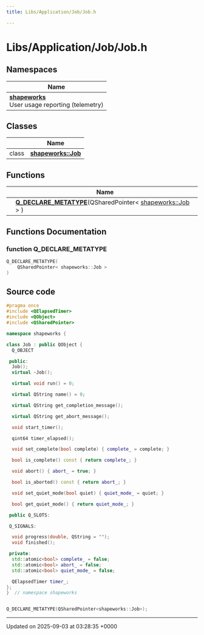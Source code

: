 ```yaml
---
title: Libs/Application/Job/Job.h

---
```


# Libs/Application/Job/Job.h



## Namespaces

| Name           |
| -------------- |
| **[shapeworks](../Namespaces/namespaceshapeworks.md)** <br>User usage reporting (telemetry)  |

## Classes

|                | Name           |
| -------------- | -------------- |
| class | **[shapeworks::Job](../Classes/classshapeworks_1_1Job.md)**  |

## Functions

|                | Name           |
| -------------- | -------------- |
| | **[Q_DECLARE_METATYPE](../Files/Job_8h.md#function-q-declare-metatype)**(QSharedPointer< [shapeworks::Job](../Classes/classshapeworks_1_1Job.md) > ) |


## Functions Documentation

### function Q_DECLARE_METATYPE

```cpp
Q_DECLARE_METATYPE(
    QSharedPointer< shapeworks::Job > 
)
```




## Source code

```cpp
#pragma once
#include <QElapsedTimer>
#include <QObject>
#include <QSharedPointer>

namespace shapeworks {

class Job : public QObject {
  Q_OBJECT

 public:
  Job();
  virtual ~Job();

  virtual void run() = 0;

  virtual QString name() = 0;

  virtual QString get_completion_message();

  virtual QString get_abort_message();

  void start_timer();

  qint64 timer_elapsed();

  void set_complete(bool complete) { complete_ = complete; }

  bool is_complete() const { return complete_; }

  void abort() { abort_ = true; }

  bool is_aborted() const { return abort_; }

  void set_quiet_mode(bool quiet) { quiet_mode_ = quiet; }

  bool get_quiet_mode() { return quiet_mode_; }

 public Q_SLOTS:

 Q_SIGNALS:

  void progress(double, QString = "");
  void finished();

 private:
  std::atomic<bool> complete_ = false;
  std::atomic<bool> abort_ = false;
  std::atomic<bool> quiet_mode_ = false;

  QElapsedTimer timer_;
};
}  // namespace shapeworks


Q_DECLARE_METATYPE(QSharedPointer<shapeworks::Job>);
```


-------------------------------

Updated on 2025-09-03 at 03:28:35 +0000
